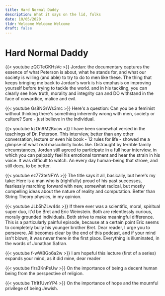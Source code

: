 ```yaml
---
title: Hard Normal Daddy
description: What it says on the lid, folks
date: 10/05/2020
tldr: Welcome Welcome Welcome
draft: false
---
```


# Hard Normal Daddy
<!-- [https://youtu.be/zQCTeGKHsVc](https://youtu.be/zQCTeGKHsVc) -->

{{< youtube zQCTeGKHsVc >}}
Jordan: the documentary captures the essence of what Peterson is about, what he stands for, and what our society is willing (and able) to try to do to men like these. The thing that keeps bringing me back to Jordan's work is his emphasis on improving yourself before trying to tackle the world. and in his tackling, you can clearly see how truth, morality and integrity can and DO withstand in the face of cowardice, malice and evil. 

<!-- [https://www.youtube.com/watch?v=Gs8NGrWs3mc](https://www.youtube.com/watch?v=Gs8NGrWs3mc) -->

{{< youtube Gs8NGrWs3mc >}}
Here's a question: Can you be a feminist without thinking there's something inherently wrong with men, society or culture? Sure - just believe in the individual.

<!-- [https://www.youtube.com/watch?v=kzOn9M2Kucw](https://www.youtube.com/watch?v=kzOn9M2Kucw) -->

{{< youtube kzOn9M2Kucw >}}
I have been somewhat versed in the teachings of Dr. Peterson. This interview, better than any other conversation, lecture or even his book - 12 rules for life - showed me a glimpse of what real masculinity looks like. Distraught by terrible family circumstances, Jordan still agreed to participate in a full hour interview, in which you can palpably feel his emotional torment and hear the strain in his voice. It was difficult to watch. An every day human-being that strove, and still does, to be better.

<!-- [https://youtu.be/ez773teNFYA](https://youtu.be/ez773teNFYA) -->

{{< youtube ez773teNFYA >}}
The title says it all, basically, but here's my take: Here is a man who is (rightfully) proud of his past successes, fearlessly marching forward with new, somewhat radical, but mostly compelling ideas about the nature of reality and computation. Better than String Theory physics, in my opinion.

<!-- [https://www.youtube.com/watch?v=JLb5hZLw44s](https://www.youtube.com/watch?v=JLb5hZLw44s) -->

{{< youtube JLb5hZLw44s >}}
If there ever was a scientific, moral, spiritual super duo, it'd be Bret and Eric Weinstein. Both are relentlessly curious, morally grounded individuals. Both strive to make meaningful difference. This is a particularly painful episode, because at a certain point Eric seems to completely bully his younger brother Bret. Dear reader, I urge you to persevere. All becomes clear by the end of this podcast, and if your mind isn't blown, it was never there in the first place. Everything is illuminated, in the words of Jonathan Safran.

<!-- [https://youtu.be/f-wWBGo6a2w](https://youtu.be/f-wWBGo6a2w) -->

{{< youtube f-wWBGo6a2w >}}
I am hopeful this lecture (first of a series) expands your mind, as it did mine, dear reader

<!-- [https://youtu.be/fIrs3KnPsUw](https://youtu.be/fIrs3KnPsUw) -->

{{< youtube fIrs3KnPsUw >}}
On the importance of being a decent human being from the perspective of religion.

<!-- [https://youtu.be/Th1t1UvnYP4](https://youtu.be/Th1t1UvnYP4) -->

{{< youtube Th1t1UvnYP4 >}}
On the importance of hope and the mournful privilege of being Jewish.